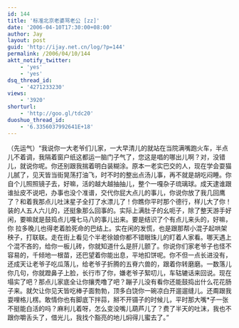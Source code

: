 ```yaml
---
id: 144
title: '标准北京老婆骂老公 [zz]'
date: '2006-04-10T17:30:00+08:00'
author: Jay
layout: post
guid: 'http://ijay.net.cn/log/?p=144'
permalink: /2006/04/10/144
aktt_notify_twitter:
    - 'yes'
    - 'yes'
dsq_thread_id:
    - '4271233230'
views:
    - '3920'
shorturl:
    - 'http://goo.gl/tdc20'
duoshuo_thread_id:
    - '6.3356037992641E+18'
---
```


（先运气）“我说你一大老爷们儿家，一大早清儿的就站在当院满嘴跑火车，半点儿不着调，我隔着窗户纸这都运一脑门子气了，您这是唱的哪出儿啊？对，没错儿，就说你呢。你还别跟我揣着明白装糊涂。原本一老实巴交的人，现在学会耍猫儿腻了，见天皆当街晃荡打油飞，时不时的整出点汤儿事，再不就是胡吃闷睡。你自个儿照照镜子去，好嘛，活的越大越抽抽儿，整个一嘎杂子琉璃球。成天逮谁跟谁扯皮不说吧，办事也没个准谱，交代你屁大点儿的事儿，你说你放了我几回鹰了？和着我那点儿吐沫星子全打了水漂儿了！你瞧你平时那个德行，样儿大了你！装的人五人六儿的，还挺象那么回事的。实际上满肚子的幺呃子，除了整天游手好闲，要嘛就是鼓捣点儿嘎七马八的事儿出来。要是结识了个有点儿来头的，好嘛，你 拉多晚儿也得老着脸死命的巴结上。实在闲的发慌，也是跟那帮小混子起哄架秧子，打联联。走在街上看见个半老徐娘你都不错眼珠儿的盯着人家看。哪天遇上个混不吝的，给你一板儿砖，你就知道什么是肝儿颤了。你说你们家老爷子也怪不容易的，千倾地一根苗，还巴望着你能出息，平地扣饼呢。你不但一点长进没有，还成天让老爷子吃瓜落儿，给老爷子折腾的五脊六兽的，跟着你转磨磨。一数落儿你几句，你就蹬鼻子上脸，长行市了你，嫌老爷子絮叨儿，车轱辘话来回说。现在塌实了吧？那点儿家底全让你攘秃噜了吧？蹦子儿没有看你还能鼓捣出什么花花肠子来。就欠让你见天皆吃棒子面勃勃，顶多白饶你一碗凉白开遛遛缝儿。还甭跟我耍哩格儿楞。敢情你也有脚底下拌蒜，掰不开镊子的时候儿，平时那大嘴*子一张不挺能白活的吗？麻利儿着呀，怎么变没嘴儿葫芦儿了？费了半天的吐沫，我也不跟你嚼舌头了，借光儿，我找个豁亮的地儿焖得儿蜜去了。”